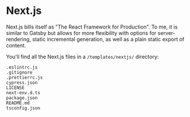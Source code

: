 # Next.js

Next.js bills itself as "The React Framework for Production". To me, it is similar to Gatsby but
allows for more flexibility with options for server-rendering, static incremental generation, as
well as a plain static export of content.

You'll find all the Next.js files in a `/templates/nextjs/` directory:

```
.eslintrc.js
.gitignore
.prettierrc.js
cypress.json
LICENSE
next-env.d.ts
package.json
README.md
tsconfig.json
```
